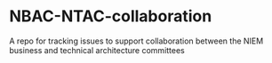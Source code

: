 # NBAC-NTAC-collaboration
A repo for tracking issues to support collaboration between the NIEM business and technical architecture committees
